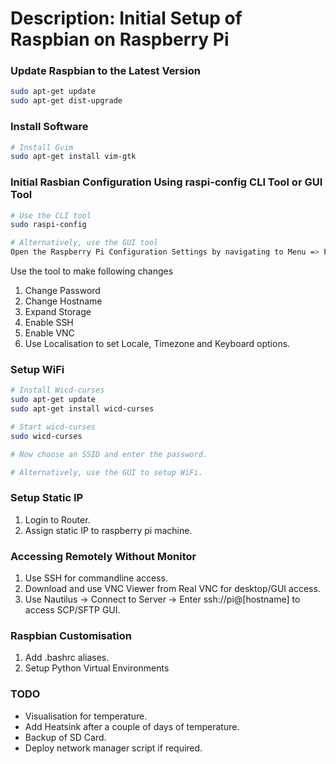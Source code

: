 # Description: Initial Setup of Raspbian on Raspberry Pi

### Update Raspbian to the Latest Version
```bash
sudo apt-get update
sudo apt-get dist-upgrade
```

### Install Software
```bash
# Install Gvim
sudo apt-get install vim-gtk
```

### Initial Rasbian Configuration Using raspi-config CLI Tool or GUI Tool

```bash
# Use the CLI tool
sudo raspi-config

# Alternatively, use the GUI tool
Open the Raspberry Pi Configuration Settings by navigating to Menu => Preferences => Raspberry Pi Configuration.
```

Use the tool to make following changes
1. Change Password
2. Change Hostname
3. Expand Storage
4. Enable SSH
5. Enable VNC
6. Use Localisation to set Locale, Timezone and Keyboard options.  

### Setup WiFi
```bash
# Install Wicd-curses
sudo apt-get update
sudo apt-get install wicd-curses

# Start wicd-curses
sudo wicd-curses

# Now choose an SSID and enter the password.

# Alternatively, use the GUI to setup WiFi.
```

### Setup Static IP
1. Login to Router.
2. Assign static IP to raspberry pi machine.

### Accessing Remotely Without Monitor
1. Use SSH for commandline access. 
2. Download and use VNC Viewer from Real VNC for desktop/GUI access.
3. Use Nautilus → Connect to Server → Enter ssh://pi@[hostname] to access SCP/SFTP GUI.

### Raspbian Customisation
1. Add .bashrc aliases.
2. Setup Python Virtual Environments

### TODO
- Visualisation for temperature.
- Add Heatsink after a couple of days of temperature.
- Backup of SD Card.
- Deploy network manager script if required.